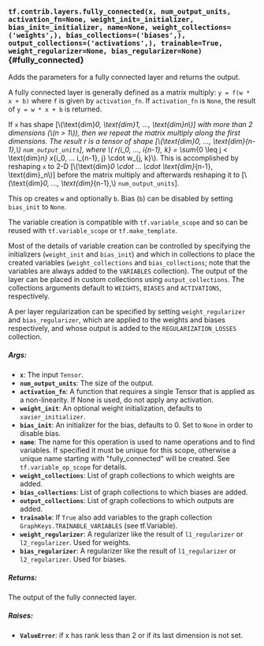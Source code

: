 ### `tf.contrib.layers.fully_connected(x, num_output_units, activation_fn=None, weight_init=_initializer, bias_init=_initializer, name=None, weight_collections=('weights',), bias_collections=('biases',), output_collections=('activations',), trainable=True, weight_regularizer=None, bias_regularizer=None)` {#fully_connected}

Adds the parameters for a fully connected layer and returns the output.

A fully connected layer is generally defined as a matrix multiply:
`y = f(w * x + b)` where `f` is given by `activation_fn`. If
`activation_fn` is `None`, the result of `y = w * x + b` is
returned.

If `x` has shape [\\\(\\text{dim}_0, \\text{dim}_1, ..., \\text{dim}_n\\\)]
with more than 2 dimensions (\\\(n > 1\\\)), then we repeat the matrix
multiply along the first dimensions. The result r is a tensor of shape
[\\\(\\text{dim}_0, ..., \\text{dim}_{n-1},\\\) `num_output_units`],
where \\\( r_{i_0, ..., i_{n-1}, k} =
\\sum_{0 \\leq j < \\text{dim}_n} x_{i_0, ... i_{n-1}, j} \cdot w_{j, k}\\\).
This is accomplished by reshaping `x` to 2-D
[\\\(\\text{dim}_0 \\cdot ... \\cdot \\text{dim}_{n-1}, \\text{dim}_n\\\)]
before the matrix multiply and afterwards reshaping it to
[\\\(\\text{dim}_0, ..., \\text{dim}_{n-1},\\\) `num_output_units`].

This op creates `w` and optionally `b`. Bias (`b`) can be disabled by setting
`bias_init` to `None`.

The variable creation is compatible with `tf.variable_scope` and so can be
reused with `tf.variable_scope` or `tf.make_template`.

Most of the details of variable creation can be controlled by specifying the
initializers (`weight_init` and `bias_init`) and which in collections to place
the created variables (`weight_collections` and `bias_collections`; note that
the variables are always added to the `VARIABLES` collection). The output of
the layer can be placed in custom collections using `output_collections`.
The collections arguments default to `WEIGHTS`, `BIASES` and `ACTIVATIONS`,
respectively.

A per layer regularization can be specified by setting `weight_regularizer`
and `bias_regularizer`, which are applied to the weights and biases
respectively, and whose output is added to the `REGULARIZATION_LOSSES`
collection.

##### Args:


*  <b>`x`</b>: The input `Tensor`.
*  <b>`num_output_units`</b>: The size of the output.
*  <b>`activation_fn`</b>: A function that requires a single Tensor that is applied as a
    non-linearity. If None is used, do not apply any activation.
*  <b>`weight_init`</b>: An optional weight initialization, defaults to
    `xavier_initializer`.
*  <b>`bias_init`</b>: An initializer for the bias, defaults to 0. Set to `None` in
    order to disable bias.
*  <b>`name`</b>: The name for this operation is used to name operations and to find
    variables. If specified it must be unique for this scope, otherwise a
    unique name starting with "fully_connected" will be created.  See
    `tf.variable_op_scope` for details.
*  <b>`weight_collections`</b>: List of graph collections to which weights are added.
*  <b>`bias_collections`</b>: List of graph collections to which biases are added.
*  <b>`output_collections`</b>: List of graph collections to which outputs are added.
*  <b>`trainable`</b>: If `True` also add variables to the graph collection
    `GraphKeys.TRAINABLE_VARIABLES` (see tf.Variable).
*  <b>`weight_regularizer`</b>: A regularizer like the result of
    `l1_regularizer` or `l2_regularizer`. Used for weights.
*  <b>`bias_regularizer`</b>: A regularizer like the result of
    `l1_regularizer` or `l2_regularizer`. Used for biases.

##### Returns:

  The output of the fully connected layer.

##### Raises:


*  <b>`ValueError`</b>: if x has rank less than 2 or if its last dimension is not set.

